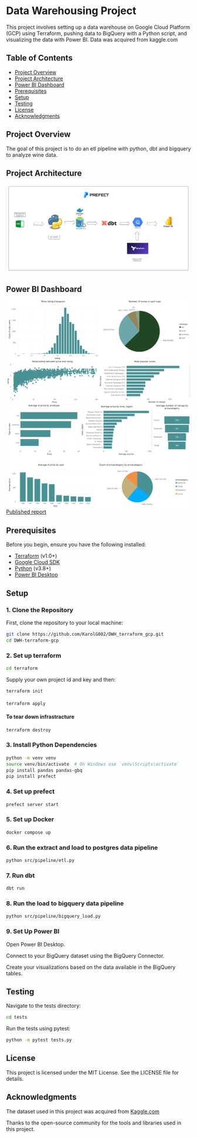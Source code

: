 # Data Warehousing Project

This project involves setting up a data warehouse on Google Cloud Platform (GCP) using Terraform, pushing data to BigQuery with a Python script, and visualizing the data with Power BI. Data was acquired from kaggle.com

## Table of Contents

- [Project Overview](#project-overview)
- [Project Architecture](#project-architecture)
- [Power BI Dashboard](#power-bi-dashboard)
- [Prerequisites](#prerequisites)
- [Setup](#setup)
- [Testing](#testing)
- [License](#license)
- [Acknowledgments](#acknowledgments)
## Project Overview

The goal of this project is to do an etl pipeline with python, dbt and bigquery to analyze wine data.

## Project Architecture

![Project architecture](images/Architecture.png "Architecture diagram")

## Power BI Dashboard
![Power BI Dashboard](images/Dashboard_1.png "Power BI Dashboard_1")
![Power BI Dashboard](images/Dashboard_2.png "Power BI Dashboard_2")
[Published report](https://app.powerbi.com/view?r=eyJrIjoiNTE1MmM2MTctZjFkYS00MGU1LWE2ZDgtNDViOGJjYzZiNTU1IiwidCI6IjFlMTdlYjI0LWE0N2YtNGFmMC1iNTA0LTA2MzljZDI4ZjYwNyIsImMiOjF9&pageName=8a4e701b408789514fdb)

## Prerequisites

Before you begin, ensure you have the following installed:

- [Terraform](https://www.terraform.io/downloads.html) (v1.0+)
- [Google Cloud SDK](https://cloud.google.com/sdk/docs/install)
- [Python](https://www.python.org/downloads/) (v3.8+)
- [Power BI Desktop](https://powerbi.microsoft.com/desktop/)

## Setup

### 1. Clone the Repository

First, clone the repository to your local machine:
```bash
git clone https://github.com/KarolG002/DWH_terraform_gcp.git
cd DWH-terraform-gcp
```

### 2. Set up terraform
```bash
cd terraform
```
Supply your own project id and key and then:
```bash
terraform init

terraform apply
```

#### To tear down infrastracture
```bash
terraform destroy
```

### 3. Install Python Dependencies
```bash
python -m venv venv
source venv/bin/activate  # On Windows use `venv\Scripts\activate`
pip install pandas pandas-gbq
pip install prefect

```
### 4. Set up prefect
```bash
prefect server start
```

### 5. Set up Docker
```bash
docker compose up
```

### 6. Run the extract and load to postgres data pipeline 
```bash
python src/pipeline/etl.py
```

### 7. Run dbt
```bash
dbt run
```

### 8. Run the load to bigquery data pipeline
```bash
python src/pipeline/bigquery_load.py
```
### 9. Set Up Power BI
Open Power BI Desktop.

Connect to your BigQuery dataset using the BigQuery Connector.

Create your visualizations based on the data available in the BigQuery tables.

## Testing
Navigate to the tests directory:

```bash
cd tests
```

Run the tests using pytest:
```bash
python -m pytest tests.py
```
## License
This project is licensed under the MIT License. See the LICENSE file for details.

## Acknowledgments

The dataset used in this project was acquired from [Kaggle.com](https://www.kaggle.com/datasets/budnyak/wine-rating-and-price)

Thanks to the open-source community for the tools and libraries used in this project.